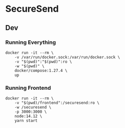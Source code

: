 # SecureSend

## Dev
### Running Everything
```shell
docker run -it --rm \
    -v /var/run/docker.sock:/var/run/docker.sock \
    -v "$(pwd)":"$(pwd)":ro \
    -w "$(pwd)" \
    docker/compose:1.27.4 \
    up
```

### Running Frontend
```shell
docker run -it --rm \
    -v "$(pwd)/frontend":/securesend:ro \
    -w /securesend \
    -p 3000:3000 \
    node:14.12 \
    yarn start
```
